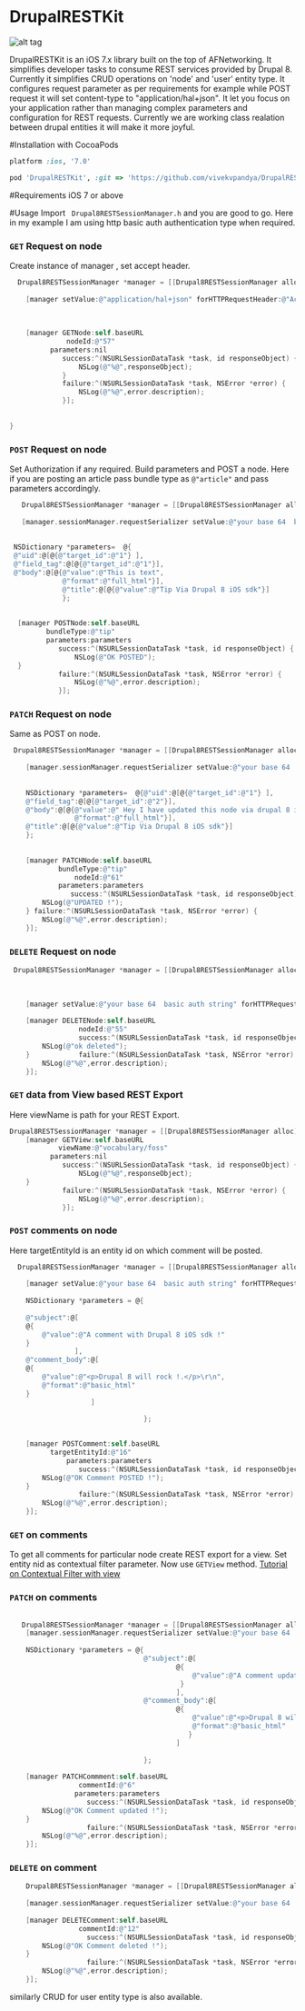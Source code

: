 DrupalRESTKit
=============

![alt tag](https://dl.dropboxusercontent.com/u/100492838/DrupalRESTKit.png)


DrupalRESTKit is an iOS 7.x  library built on the top of AFNetworking. It simplifies developer tasks to consume REST services provided by Drupal 8. Currently it simplifies CRUD operations on 'node' and 'user' entity type. It configures request parameter as per requirements for example while POST request it will set content-type to "application/hal+json". It let you focus on your application rather than managing complex parameters and configuration for REST requests. Currently we are working class realation between drupal entities it will make it more joyful.

#Installation with CocoaPods

```ruby
platform :ios, '7.0'

pod 'DrupalRESTKit', :git => 'https://github.com/vivekvpandya/DrupalRESTKit.git'
```

#Requirements
iOS 7 or above

#Usage
Import ``` Drupal8RESTSessionManager.h``` and you are good to go. Here in my example I am using http basic auth authentication type when required.

### ```GET``` Request on node
Create instance of manager , set accept header.
```objective-c
  Drupal8RESTSessionManager *manager = [[Drupal8RESTSessionManager alloc]init];
   
    [manager setValue:@"application/hal+json" forHTTPRequestHeader:@"Accept"];
    
    
    
    [manager GETNode:self.baseURL
              nodeId:@"57"
          parameters:nil
             success:^(NSURLSessionDataTask *task, id responseObject) {
                 NSLog(@"%@",responseObject);
             }
             failure:^(NSURLSessionDataTask *task, NSError *error) {
                 NSLog(@"%@",error.description);
             }];
    
    
}
```
### `POST` Request on node
Set Authorization if any required. Build parameters and POST a node. Here if you are posting an article pass bundle type as ```@"article"``` and pass parameters accordingly. 

 ```objective-c
    Drupal8RESTSessionManager *manager = [[Drupal8RESTSessionManager alloc]init];
    
    [manager.sessionManager.requestSerializer setValue:@"your base 64  basic auth string " forHTTPHeaderField:@"Authorization"];
    
    
  NSDictionary *parameters=  @{
  @"uid":@[@{@"target_id":@"1"} ],
  @"field_tag":@[@{@"target_id":@"1"}],
  @"body":@[@{@"value":@"This is text",
              @"format":@"full_html"}],
              @"title":@[@{@"value":@"Tip Via Drupal 8 iOS sdk"}]
              };
    
    
   [manager POSTNode:self.baseURL
          bundleType:@"tip"
          parameters:parameters
             success:^(NSURLSessionDataTask *task, id responseObject) {
                 NSLog(@"OK POSTED");
   }
             failure:^(NSURLSessionDataTask *task, NSError *error) {
                 NSLog(@"%@",error.description);
             }];
```
### `PATCH` Request on node
Same as POST on node.
```objective-c
 Drupal8RESTSessionManager *manager = [[Drupal8RESTSessionManager alloc]init];
    
    [manager.sessionManager.requestSerializer setValue:@"your base 64  basic auth string" forHTTPHeaderField:@"Authorization"];
    
    
    NSDictionary *parameters=  @{@"uid":@[@{@"target_id":@"1"} ],
    @"field_tag":@[@{@"target_id":@"2"}],
    @"body":@[@{@"value":@" Hey I have updated this node via drupal 8 ios kit ",
                @"format":@"full_html"}],
    @"title":@[@{@"value":@"Tip Via Drupal 8 iOS sdk"}]
    };
    
   
    [manager PATCHNode:self.baseURL
            bundleType:@"tip"
                nodeId:@"61"
            parameters:parameters
               success:^(NSURLSessionDataTask *task, id responseObject) {
        NSLog(@"UPDATED !");
    } failure:^(NSURLSessionDataTask *task, NSError *error) {
        NSLog(@"%@",error.description);
    }];
  ```  

### `DELETE` Request on node

```objective-c
 Drupal8RESTSessionManager *manager = [[Drupal8RESTSessionManager alloc]init];
    
    
    
    [manager setValue:@"your base 64  basic auth string" forHTTPRequestHeader:@"Authorization"];
    
    [manager DELETENode:self.baseURL 
                 nodeId:@"55" 
                 success:^(NSURLSessionDataTask *task, id responseObject) {
        NSLog(@"ok deleted");
    }            failure:^(NSURLSessionDataTask *task, NSError *error) {
        NSLog(@"%@",error.description);
    }];

```
### `GET` data from View based REST Export
Here viewName is path for your REST Export.
```objective-c
Drupal8RESTSessionManager *manager = [[Drupal8RESTSessionManager alloc]init];
    [manager GETView:self.baseURL
            viewName:@"vocabulary/foss"
          parameters:nil
             success:^(NSURLSessionDataTask *task, id responseObject) {
                 NSLog(@"%@",responseObject);
    }
             failure:^(NSURLSessionDataTask *task, NSError *error) {
                 NSLog(@"%@",error.description);
             }];

```
### `POST` comments on node
Here targetEntityId is an entity id on which comment will be posted.
```objective-c
  Drupal8RESTSessionManager *manager = [[Drupal8RESTSessionManager alloc]init];
   
    [manager setValue:@"your base 64  basic auth string" forHTTPRequestHeader:@"Authorization"];
    
    NSDictionary *parameters = @{
                                 
    @"subject":@[
    @{
        @"value":@"A comment with Drupal 8 iOS sdk !"
    }
                ],
    @"comment_body":@[
    @{
        @"value":@"<p>Drupal 8 will rock !.</p>\r\n",
        @"format":@"basic_html"
    }
                    ]
                                 
                                 };
    

    [manager POSTComment:self.baseURL
          targetEntityId:@"16"
              parameters:parameters
                 success:^(NSURLSessionDataTask *task, id responseObject) {
        NSLog(@"OK Comment POSTED !");
    }
                 failure:^(NSURLSessionDataTask *task, NSError *error) {
        NSLog(@"%@",error.description);
    }];

```
### `GET` on comments 
To get all comments for particular node create REST export for a view. Set entity nid as contextual filter parameter. Now use `GETView` method. [Tutorial on Contextual Filter with view](http://tntfoss-vivekvpandya.rhcloud.com/node/64) 

### `PATCH` on comments
```objective-c
  
   Drupal8RESTSessionManager *manager = [[Drupal8RESTSessionManager alloc]init];
    [manager.sessionManager.requestSerializer setValue:@"your base 64  basic auth string" forHTTPHeaderField:@"Authorization"];
    
    NSDictionary *parameters = @{
                                 @"subject":@[
                                         @{
                                             @"value":@"A comment update with Drupal 8 iOS sdk !"
                                          }
                                         ],
                                 @"comment_body":@[
                                         @{
                                             @"value":@"<p>Drupal 8 will rock !. Drupal 8 SDK will also rock.</p>\r\n",
                                             @"format":@"basic_html"
                                            }
                                         ]
                                 
                                 };
    
    [manager PATCHCommment:self.baseURL
                 commentId:@"6"
                parameters:parameters
                   success:^(NSURLSessionDataTask *task, id responseObject) {
        NSLog(@"OK Comment updated !");
    }
                   failure:^(NSURLSessionDataTask *task, NSError *error) {
        NSLog(@"%@",error.description);
    }];

```
### `DELETE` on comment
```objective-c
    Drupal8RESTSessionManager *manager = [[Drupal8RESTSessionManager alloc]init];
    
    [manager.sessionManager.requestSerializer setValue:@"your base 64  basic auth string" forHTTPHeaderField:@"Authorization"];
   
    [manager DELETEComment:self.baseURL
                 commentId:@"12"
                   success:^(NSURLSessionDataTask *task, id responseObject) {
        NSLog(@"OK Comment deleted !");
    }
                   failure:^(NSURLSessionDataTask *task, NSError *error) {
        NSLog(@"%@",error.description);
    }];

```
similarly CRUD for user entity type is also available.
